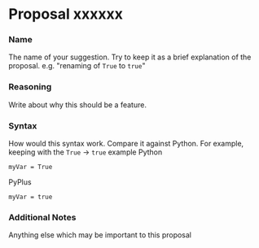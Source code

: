 # Proposal xxxxxx
### Name
The name of your suggestion. Try to keep it as a brief explanation of the proposal. e.g. "renaming of `True` to `true`"
### Reasoning
Write about why this should be a feature.
### Syntax
How would this syntax work. Compare it against Python.
For example, keeping with the `True` -> `true` example
Python
```
myVar = True
```

PyPlus
```
myVar = true
```
### Additional Notes
Anything else which may be important to this proposal
